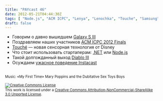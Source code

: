 ```yaml
---
title: "PAYcast 46"
date: 2012-05-21T04:44:30Z
tags: [ "Node.js", "ACM ICPC", "Lenya", "Lenochka", "Touche", "Samsung", ".NET", "diablo", "Disney", "ACM", "Instacast", "PAYcast", "Galaxy" ]
draft: false
---
```

<ul>
<li>Говорим о давно вышедшем <a href="http://www.mobile-review.com/review/samsung-galaxy-s3-fl2.shtml" target="_blank">Galaxy S III</a></li>
<li>Поздравляем наших участников <a href="http://icpc.baylor.edu/info/Results+World+Finals+2012" target="_blank">ACM ICPC 2012 Finals</a></li>
<li><a href="http://habrahabr.ru/post/143605/" target="_blank">Touché</a> — новая сенсорная технология от Disney</li>
<li>Что стоит использовать стартаперам: <a href="http://rlacovara.blogspot.com/2012/03/should-you-use-net-for-your-statup.html" target="_blank">.NET</a> или <a href="http://nodeguide.com/convincing_the_boss.html" target="_blank">Node.js</a></li>
<li>Такой долгожданный выход <a href="http://www.gamer.ru/diablo-3/tri-tysyachi-chertey-obzor-diablo-iii" target="_blank">Diablo III</a></li>
<li>Осуждаем <a href="http://www.theverge.com/2012/5/8/3006233/instacast-2-0-hands-on-features-price" target="_blank">ужасное поведение Instacast</a></li>
</ul>
<p><span id="more-577"></span><br />
<small>Music: &#171;My First Time&#187; Mary Poppins and the Dubitative Sex Toys Boys</small></p>
<p><small><a rel="license" href="http://creativecommons.org/licenses/by-nc-sa/3.0/"><img alt="Creative Commons License" style="border-width:0" src="http://i.creativecommons.org/l/by-nc-sa/3.0/80x15.png" /></a><br />This work is licensed under a <a rel="license" href="http://creativecommons.org/licenses/by-nc-sa/3.0/">Creative Commons Attribution-NonCommercial-ShareAlike 3.0 Unported License</a>.</small></p>

     